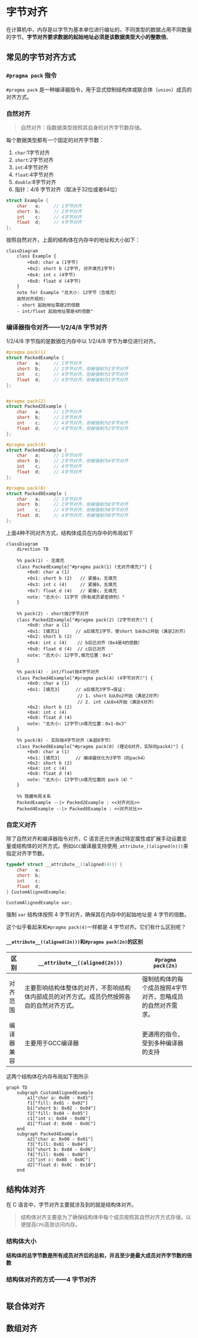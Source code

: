 # 字节对齐

在计算机中，内存是以字节为基本单位进行编址的，不同类型的数据占用不同数量的字节。**字节对齐要求数据的起始地址必须是该数据类型大小的整数倍**。

## 常见的字节对齐方式

### `#pragma pack` 指令

`#pragma pack` 是一种编译器指令，用于显式控制结构体或联合体（`union`）成员的对齐方式。

### 自然对齐

> 自然对齐：指数据类型按照其自身的对齐字节数存储。

每个数据类型都有一个固定的对齐字节数：

1. `char`:1字节对齐
2. `short`:2字节对齐
3. `int`:4字节对齐
4. `float`:4字节对齐
5. `double`:8字节对齐
6. 指针：4/8 字节对齐（取决于32位或者64位）

```c
struct Example {
    char   a;     // 1字节对齐
    short  b;     // 2字节对齐
    int    c;     // 4字节对齐
    float  d;     // 4字节对齐
};
```
按照自然对齐，上面的结构体在内存中的地址和大小如下：

```mermaid
classDiagram
    class Example {
        +0x0: char a (1字节)
        +0x2: short b (2字节, 对齐填充1字节)
        +0x4: int c (4字节)
        +0x8: float d (4字节)
    }
    note for Example "总大小: 12字节（含填充）
    自然对齐规则:
    - short 起始地址需是2的倍数
    - int/float 起始地址需是4的倍数"

```

### 编译器指令对齐——1/2/4/8 字节对齐

1/2/4/8 字节指的是数据在内存中以 1/2/4/8 字节为单位进行对齐。

```c
#pragma pack(1)
struct PackedExample {
    char   a;     // 1字节对齐
    short  b;     // 2字节对齐，但被强制为1字节对齐
    int    c;     // 4字节对齐，但被强制为1字节对齐
    float  d;     // 4字节对齐，但被强制为1字节对齐
};


#pragma pack(2)
struct Packed2Example {
    char   a;     // 1字节对齐
    short  b;     // 2字节对齐
    int    c;     // 4字节对齐，但被强制为2字节对齐
    float  d;     // 4字节对齐，但被强制为2字节对齐
};

#pragma pack(4)
struct Packed4Example {
    char   a;     // 1字节对齐
    short  b;     // 2字节对齐，但被强制为4字节对齐
    int    c;     // 4字节对齐
    float  d;     // 4字节对齐
};

#pragma pack(8)
struct Packed8Example {
    char   a;     // 1字节对齐
    short  b;     // 2字节对齐，但被强制为8字节对齐
    int    c;     // 4字节对齐，但被强制为8字节对齐
    float  d;     // 4字节对齐，但被强制为8字节对齐
};
```

上面4种不同对齐方式，结构体成员在内存中的布局如下

```mermaid
classDiagram
    direction TB

    %% pack(1) - 无填充
    class PackedExample["#pragma pack(1) (无对齐填充)"] {
        +0x0: char a (1)
        +0x1: short b (2)   // 紧接a，无填充
        +0x3: int c (4)     // 紧接b，无填充
        +0x7: float d (4)   // 紧接c，无填充
        note: "总大小: 11字节（所有成员紧密排列）"
    }

    %% pack(2) - short按2字节对齐
    class Packed2Example["#pragma pack(2) (2字节对齐)"] {
        +0x0: char a (1)
        +0x1: [填充1]      // a后填充1字节，使short b从0x2开始（满足2对齐）
        +0x2: short b (2)
        +0x4: int c (4)    // b后已对齐（0x4是4的倍数）
        +0x8: float d (4)  // c后已对齐
        note: "总大小: 12字节,填充位置：0x1"
    }

    %% pack(4) - int/float按4字节对齐
    class Packed4Example["#pragma pack(4) (4字节对齐)"] {
        +0x0: char a (1)
        +0x1: [填充3]      // a后填充3字节→保证：
                           // 1. short b从0x2开始（满足2对齐）
                           // 2. int c从0x4开始（满足4对齐）
        +0x2: short b (2)
        +0x4: int c (4)
        +0x8: float d (4)
        note: "总大小: 12字节\n填充位置：0x1-0x3"
    }

    %% pack(8) - 实际按4字节对齐（未超8字节）
    class Packed8Example["#pragma pack(8) (理论8对齐，实际同pack4)"] {
        +0x0: char a (1)
        +0x1: [填充3]      // 编译器优化为3字节（同pack4）
        +0x2: short b (2)
        +0x4: int c (4)
        +0x8: float d (4)
        note: "总大小: 12字节\n填充位置同 pack（4）"
    }
    
    %% 隐藏布局关系
    PackedExample --|> Packed2Example : <<对齐对比>>
    Packed4Example --|> Packed8Example : <<对齐对比>>

```

### 自定义对齐

除了自然对齐和编译器指令对齐，C 语言还允许通过特定属性或扩展手动设置变量或结构体的对齐方式。例如`GCC`编译器支持使用`_attribute_((aligned(n)))`来指定对齐字节数。

```c
typedef struct __attribute__((aligned(4))) {
    char   a;
    short  b;
    int    c;
    float  d;
} CustomAlignedExample;

CustomAlignedExample var;
```
强制 `var` 结构体按照 4 字节对齐，确保其在内存中的起始地址是 4 字节的倍数。

这个似乎看起来和`#pragma pack(4)`一样都是 4 字节对齐。它们有什么区别呢？

#### `__attribute__((aligned(2n)))`和`#pragma pack(2n)`的区别

|区别|`__attribute__((aligned(2n)))`|`#pragma pack(2n)`|
|-|-|-|
|对齐范围|主要影响结构体整体的对齐，不影响结构体内部成员的对齐方式。成员仍然按照各自的自然对齐方式。|强制结构体的每个成员按照4字节对齐，忽略成员的自然对齐需求。|
|编译器兼容|主要用于GCC编译器|更通用的指令，受到多种编译器的支持|


这两个结构体在内存布局如下图所示

```mermaid
graph TD
    subgraph CustomAlignedExample
        a1["char a: 0x00 - 0x01"]
        f1["fill: 0x01 - 0x02"]
        b1["short b: 0x02 - 0x04"]
        f2["fill: 0x04 - 0x05"]
        c1["int c: 0x04 - 0x08"]
        d1["float d: 0x08 - 0x0C"]
    end
    subgraph Packed4Example
        a2["char a: 0x00 - 0x01"]
        f3["fill: 0x01 - 0x04"]
        b2["short b: 0x04 - 0x06"]
        f4["fill: 0x06 - 0x08"]
        c2["int c: 0x08 - 0x0C"]
        d2["float d: 0x0C - 0x10"]
    end
```

## 结构体对齐

在 C 语言中，字节对齐主要就涉及到的就是结构体对齐。

> 结构体对齐主要是为了确保结构体中每个成员按照其自然对齐方式存储，以便提高`CPU`高效访问内存。



### 结构体大小

**结构体的总字节数是所有成员对齐后的总和，并且至少是最大成员对齐字节数的倍数**

### 结构体对齐的方式——4 字节对齐




```c

```


## 联合体对齐

## 数组对齐

